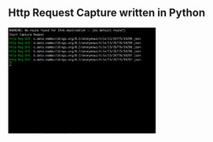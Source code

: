 ## Http Request Capture written in Python

<img src="https://raw.githubusercontent.com/jacklam718/http-request-capture/master/.github/screenshot.png" width="300" />
